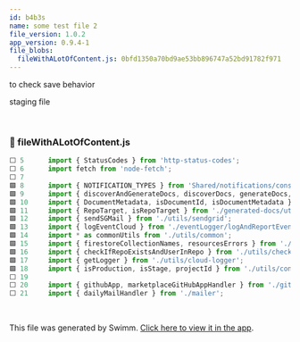 ```yaml
---
id: b4b3s
name: some test file 2
file_version: 1.0.2
app_version: 0.9.4-1
file_blobs:
  fileWithALotOfContent.js: 0bfd1350a70bd9ae53bb896747a52bd91782f971
---
```


to check save behavior

staging file





<br/>



<!-- NOTE-swimm-snippet: the lines below link your snippet to Swimm -->
### 📄 fileWithALotOfContent.js
```javascript
⬜ 5      import { StatusCodes } from 'http-status-codes';
⬜ 6      import fetch from 'node-fetch';
⬜ 7      
🟩 8      import { NOTIFICATION_TYPES } from 'Shared/notifications/consts';
🟩 9      import { discoverAndGenerateDocs, discoverDocs, generateDocs, sgdOnGeneratedDocSavedHandler } from './generated-docs';
🟩 10     import { DocumentMetadata, isDocumentId, isDocumentMetadata } from './generated-docs/documents/document';
🟩 11     import { RepoTarget, isRepoTarget } from './generated-docs/utils/clone';
🟩 12     import { sendSGMail } from './utils/sendgrid';
🟩 13     import { logEventCloud } from './eventLogger/logAndReportEvent';
🟩 14     import * as commonUtils from './utils/common';
🟩 15     import { firestoreCollectionNames, resourcesErrors } from './utils/consts';
🟩 16     import { checkIfRepoExistsAndUserInRepo } from './utils/check_helpers';
🟩 17     import { getLogger } from './utils/cloud-logger';
🟩 18     import { isProduction, isStage, projectId } from './utils/config';
⬜ 19     
⬜ 20     import { githubApp, marketplaceGitHubAppHandler } from './githubApp';
⬜ 21     import { dailyMailHandler } from './mailer';
```

<br/>

This file was generated by Swimm. [Click here to view it in the app](https://swimm-web-app.web.app/repos/Z2l0aHViJTNBJTNBdGVzdC1naXRodWItYXBwJTNBJTNBc3dpbW1pbw==/docs/b4b3s).